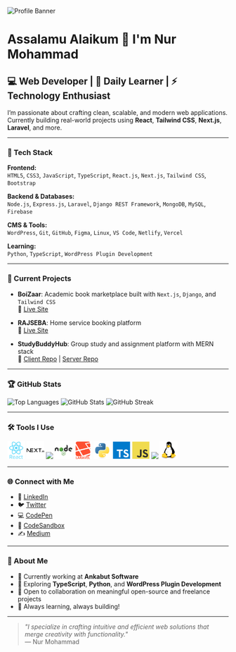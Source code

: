 ![Profile Banner](https://media.licdn.com/dms/image/v2/D4E16AQH_o1ljy1xL_w/profile-displaybackgroundimage-shrink_350_1400/0/1737127261254?e=1742428800&v=beta&t=aS4Wwb83ccSETp6-TySGSiq-1xFRQ6gaoTQ565LhKxM)

# Assalamu Alaikum 👋 I'm Nur Mohammad

## 💻 Web Developer | 🌱 Daily Learner | ⚡ Technology Enthusiast

I’m passionate about crafting clean, scalable, and modern web applications.  
Currently building real-world projects using **React**, **Tailwind CSS**, **Next.js**, **Laravel**, and more.

---

### 🚀 Tech Stack

**Frontend:**  
`HTML5`, `CSS3`, `JavaScript`, `TypeScript`, `React.js`, `Next.js`, `Tailwind CSS`, `Bootstrap`

**Backend & Databases:**  
`Node.js`, `Express.js`, `Laravel`, `Django REST Framework`, `MongoDB`, `MySQL`, `Firebase`

**CMS & Tools:**  
`WordPress`, `Git`, `GitHub`, `Figma`, `Linux`, `VS Code`, `Netlify`, `Vercel`

**Learning:**  
`Python`, `TypeScript`, `WordPress Plugin Development`

---

### 🔭 Current Projects

- **BoiZaar**: Academic book marketplace built with `Next.js`, `Django`, and `Tailwind CSS`  
  🔗 [Live Site](https://trio-beam-boi-zaar.vercel.app)

- **RAJSEBA**: Home service booking platform  
  🔗 [Live Site](https://rajseba.com)

- **StudyBuddyHub**: Group study and assignment platform with MERN stack  
  🔗 [Client Repo](#) | [Server Repo](#)

---

### 🏆 GitHub Stats

![Top Languages](https://github-readme-stats.vercel.app/api/top-langs?username=nurmhm&show_icons=true&locale=en&layout=compact)
![GitHub Stats](https://github-readme-stats.vercel.app/api?username=nurmhm&show_icons=true&locale=en)
![GitHub Streak](https://github-readme-streak-stats.herokuapp.com/?user=nurmhm)

---

### 🛠️ Tools I Use

<p align="left">
  <img src="https://raw.githubusercontent.com/devicons/devicon/master/icons/react/react-original-wordmark.svg" width="40" />
  <img src="https://raw.githubusercontent.com/devicons/devicon/master/icons/nextjs/nextjs-original-wordmark.svg" width="40" />
  <img src="https://www.vectorlogo.zone/logos/tailwindcss/tailwindcss-icon.svg" width="40" />
  <img src="https://raw.githubusercontent.com/devicons/devicon/master/icons/nodejs/nodejs-original-wordmark.svg" width="40" />
  <img src="https://raw.githubusercontent.com/devicons/devicon/master/icons/laravel/laravel-plain-wordmark.svg" width="40" />
  <img src="https://raw.githubusercontent.com/devicons/devicon/master/icons/python/python-original.svg" width="40" />
  <img src="https://raw.githubusercontent.com/devicons/devicon/master/icons/typescript/typescript-original.svg" width="40" />
  <img src="https://raw.githubusercontent.com/devicons/devicon/master/icons/javascript/javascript-original.svg" width="40" />
  <img src="https://www.vectorlogo.zone/logos/git-scm/git-scm-icon.svg" width="40" />
  <img src="https://raw.githubusercontent.com/devicons/devicon/master/icons/linux/linux-original.svg" width="40" />
</p>

---

### 🌐 Connect with Me

- 💼 [LinkedIn](https://www.linkedin.com/in/nurmhm7228/)
- 🐦 [Twitter](https://twitter.com/fghj)
- 💻 [CodePen](https://codepen.io/nurmhm)
- 🧪 [CodeSandbox](https://codesandbox.io/u/nurmhm)
- ✍️ [Medium](https://medium.com/hjk)

---

### 📌 About Me

- 🔭 Currently working at **Ankabut Software**
- 🌱 Exploring **TypeScript**, **Python**, and **WordPress Plugin Development**
- 🤝 Open to collaboration on meaningful open-source and freelance projects
- 🧠 Always learning, always building!

---

> _"I specialize in crafting intuitive and efficient web solutions that merge creativity with functionality."_  
> — Nur Mohammad

